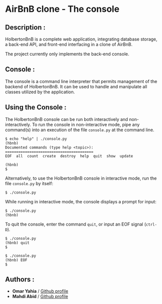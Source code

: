 # AirBnB clone - The console

## Description :
HolbertonBnB is a complete web application, integrating database storage, a back-end API, and front-end interfacing in a clone of AirBnB.

The project currently only implements the back-end console.
## Console :
The console is a command line interpreter that permits management of the backend of HolbertonBnB. It can be used to handle and manipulate all classes utilized by the application.
## Using the Console :
The HolbertonBnB console can be run both interactively and non-interactively. To run the console in non-interactive mode, pipe any command(s) into an execution of the file `console.py` at the command line.

```
$ echo "help" | ./console.py
(hbnb) 
Documented commands (type help <topic>):
========================================
EOF  all  count  create  destroy  help  quit  show  update

(hbnb) 
$
```
Alternatively, to use the HolbertonBnB console in interactive mode, run the file `console.py` by itself:

 ```
$ ./console.py
```
While running in interactive mode, the console displays a prompt for input:
  ```
$ ./console.py
(hbnb) 
```

To quit the console, enter the command `quit`, or input an EOF signal (`ctrl-D`).
```
$ ./console.py
(hbnb) quit
$
```
```
$ ./console.py
(hbnb) EOF
$
```

## Authors :

 - **Omar Yahia** / [Github profile](https://github.com/omaryahia4) 
 - **Mahdi Abid** / [Github profile](https://github.com/mahdixabid)
